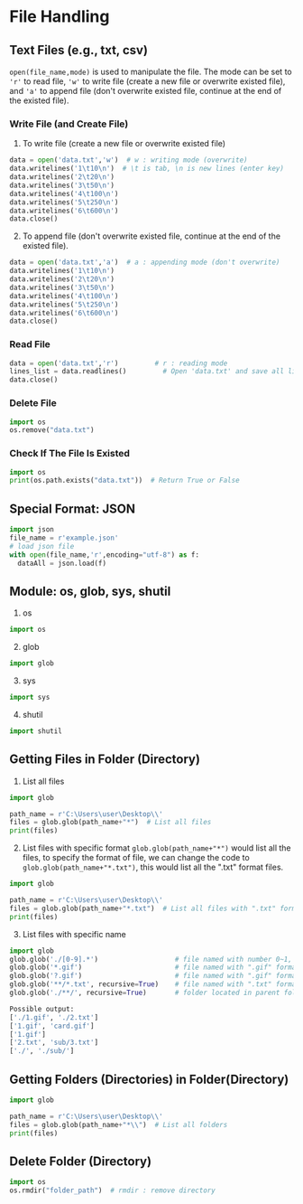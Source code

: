 # File Handling

## Text Files (e.g., txt, csv)

```open(file_name,mode)``` is used to manipulate the file. The mode can be set to ```'r'``` to read file, ```'w'``` to write file (create a new file or overwrite existed file), and ```'a'``` to append file (don't overwrite existed file, continue at the end of the existed file).

### Write File (and Create File)

1. To write file (create a new file or overwrite existed file)
``` python
data = open('data.txt','w')  # w : writing mode (overwrite)
data.writelines('1\t10\n')  # \t is tab, \n is new lines (enter key)
data.writelines('2\t20\n')
data.writelines('3\t50\n')
data.writelines('4\t100\n')
data.writelines('5\t250\n')
data.writelines('6\t600\n')
data.close()
```

2. To append file (don't overwrite existed file, continue at the end of the existed file).
```python
data = open('data.txt','a')  # a : appending mode (don't overwrite)
data.writelines('1\t10\n')
data.writelines('2\t20\n')
data.writelines('3\t50\n')
data.writelines('4\t100\n')
data.writelines('5\t250\n')
data.writelines('6\t600\n')
data.close()
```

### Read File
```python
data = open('data.txt','r')	        # r : reading mode
lines_list = data.readlines()	      # Open 'data.txt' and save all lines into a list. 
data.close()
```

### Delete File
```python
import os
os.remove("data.txt")
```

### Check If The File Is Existed
```python
import os
print(os.path.exists("data.txt"))  # Return True or False
```

## Special Format: JSON
```python
import json
file_name = r'example.json' 
# load json file
with open(file_name,'r',encoding="utf-8") as f: 
  dataAll = json.load(f)
```

## Module: os, glob, sys, shutil

1. os
```python
import os
```

2. glob
```python
import glob
```

3. sys
```python
import sys
```

4. shutil
```python
import shutil
```

## Getting Files in Folder (Directory)

1. List all files
```python 
import glob

path_name = r'C:\Users\user\Desktop\\'
files = glob.glob(path_name+"*")  # List all files
print(files)
```

2. List files with specific format 
```glob.glob(path_name+"*")``` would list all the files, to specify the format of file, we can change the code to ```glob.glob(path_name+"*.txt")```, this would list all the ".txt" format files.

```python 
import glob

path_name = r'C:\Users\user\Desktop\\'
files = glob.glob(path_name+"*.txt")  # List all files with ".txt" format
print(files)
```

3. List files with specific name

```python
import glob
glob.glob('./[0-9].*')                   # file named with number 0~1, no matter what format
glob.glob('*.gif')                       # file named with ".gif" format
glob.glob('?.gif')                       # file named with ".gif" format, the file name is just one character
glob.glob('**/*.txt', recursive=True)    # file named with ".txt" format, including the files located in first level folder
glob.glob('./**/', recursive=True)       # folder located in parent folder

Possible output:
['./1.gif', './2.txt']
['1.gif', 'card.gif']
['1.gif']
['2.txt', 'sub/3.txt']
['./', './sub/']
```

## Getting Folders (Directories) in Folder(Directory)
```python
import glob

path_name = r'C:\Users\user\Desktop\\'
files = glob.glob(path_name+"*\\")  # List all folders
print(files)
```

## Delete Folder (Directory)
```python
import os
os.rmdir("folder_path")  # rmdir : remove directory
